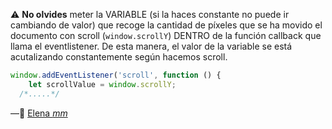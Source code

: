 ⚠️ **No olvides** meter la VARIABLE (si la haces constante no puede ir cambiando de valor) que recoge la cantidad de píxeles que se ha movido el documento con scroll (`window.scrollY`) DENTRO de la función callback que llama el eventlistener. De esta manera, el valor de la variable se está acutalizando constantemente según hacemos scroll.

```js
window.addEventListener('scroll', function () {
    let scrollValue = window.scrollY;
  /*.....*/
```

—🦊 [Elena *mm*](https://github.com/elemarmar) 